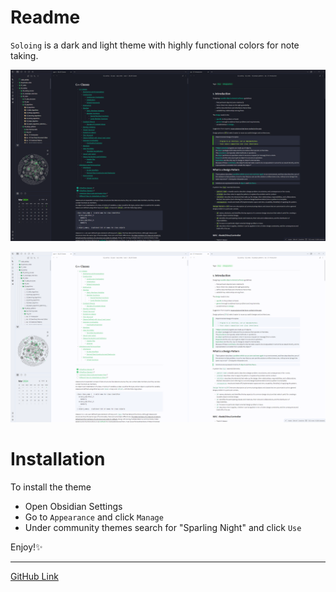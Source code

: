 # Readme

`Soloing` is a dark and light theme with highly functional colors for note taking. 

![img](img/SoloingDark.png)


![img](img/SoloingLight.png)

# Installation

To install the theme

- Open Obsidian Settings
- Go to `Appearance` and click `Manage`
- Under community themes search for "Sparling Night" and click `Use`

Enjoy!✨


---

[GitHub Link](https://github.com/isax785/obsidian-soloing)

